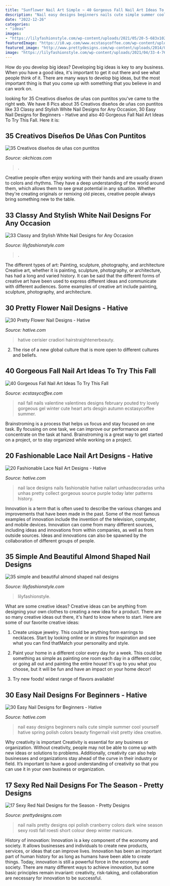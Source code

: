 ```yaml
---
title: "Sunflower Nail Art Simple ~ 40 Gorgeous Fall Nail Art Ideas To Try This Fall"
description: "Nail easy designs beginners nails cute simple summer cool yourself hative spring polish colors beauty fingernail visit pretty idea creative"
date: "2022-12-26"
categories:
- "ideas"
images:
- "https://lilyfashionstyle.com/wp-content/uploads/2021/05/20-5-683x1024.jpg"
featuredImage: "https://i0.wp.com/www.ecstasycoffee.com/wp-content/uploads/2016/09/Fall-Nail-Art-Idea.jpg"
featured_image: "http://www.prettydesigns.com/wp-content/uploads/2014/03/Pretty-Nails1.jpg"
image: "https://lilyfashionstyle.com/wp-content/uploads/2021/04/33-4-768x1152.jpg"
---
```



How do you develop big ideas?
Developing big ideas is key to any business. When you have a good idea, it's important to get it out there and see what people think of it. There are many ways to develop big ideas, but the most important thing is that you come up with something that you believe in and can work on.

	

		
looking for 35 Creativos diseños de uñas con puntitos you've came to the right web. We have 8 Pics about 35 Creativos diseños de uñas con puntitos like 33 Classy and Stylish White Nail Designs for Any Occasion, 30 Easy Nail Designs for Beginners - Hative and also 40 Gorgeous Fall Nail Art Ideas To Try This Fall. Here it is:
		
    
## 35 Creativos Diseños De Uñas Con Puntitos

<img loading=lazy src="https://www.okchicas.com/wp-content/uploads/2015/09/Estilo-de-uñas-con-puntos-22.jpg" onerror="this.onerror=null;this.src='https://tse2.mm.bing.net/th?id=OIP.pLncXxanB97TTScrBGCpIAHaLr&amp;pid=15.1';" alt="35 Creativos diseños de uñas con puntitos">

_Source: okchicas.com_

>. 

	

Creative people often enjoy working with their hands and are usually drawn to colors and rhythms. They have a deep understanding of the world around them, which allows them to see great potential in any situation. Whether they're creating originals or remixing old pieces, creative people always bring something new to the table.

    
## 33 Classy And Stylish White Nail Designs For Any Occasion

<img loading=lazy src="https://lilyfashionstyle.com/wp-content/uploads/2021/05/20-5-683x1024.jpg" onerror="this.onerror=null;this.src='https://tse4.mm.bing.net/th?id=OIP.oOJf9nAj4FOnQll7QeBzYQHaLG&amp;pid=15.1';" alt="33 Classy and Stylish White Nail Designs for Any Occasion">

_Source: lilyfashionstyle.com_

>. 

	

The different types of art: Painting, sculpture, photography, and architecture
Creative art, whether it is painting, sculpture, photography, or architecture, has had a long and varied history. It can be said that the different forms of creative art have been used to express different ideas and communicate with different audiences. Some examples of creative art include painting, sculpture, photography, and architecture.

    
## 30 Pretty Flower Nail Designs - Hative

<img loading=lazy src="http://hative.com/wp-content/uploads/2014/11/flower-nail-designs/24-pretty-flower-nail-designs.jpg" onerror="this.onerror=null;this.src='https://tse1.mm.bing.net/th?id=OIP.wzTGca1bT8QSeAhhCGWe5wHaMY&amp;pid=15.1';" alt="30 Pretty Flower Nail Designs - Hative">

_Source: hative.com_

>hative cerisier cradiori hairstraightenerbeauty. 

	

2. The rise of a new global culture that is more open to different cultures and beliefs. 

    
## 40 Gorgeous Fall Nail Art Ideas To Try This Fall

<img loading=lazy src="https://i0.wp.com/www.ecstasycoffee.com/wp-content/uploads/2016/09/Fall-Nail-Art-Idea.jpg" onerror="this.onerror=null;this.src='https://tse4.mm.bing.net/th?id=OIP.1A-vdxllfIjJuCMLymknwgHaNJ&amp;pid=15.1';" alt="40 Gorgeous Fall Nail Art Ideas To Try This Fall">

_Source: ecstasycoffee.com_

>nail fall nails valentine valentines designs february pouted try lovely gorgeous gel winter cute heart arts desgin autumn ecstasycoffee summer. 

	

Brainstroming is a process that helps us focus and stay focused on one task. By focusing on one task, we can improve our performance and concentrate on the task at hand. Brainstroming is a great way to get started on a project, or to stay organized while working on a project.

    
## 20 Fashionable Lace Nail Art Designs - Hative

<img loading=lazy src="https://hative.com/wp-content/uploads/2014/11/lace-nail-art-designs/4-fashionable-lace-nail-art-designs.jpg" onerror="this.onerror=null;this.src='https://tse3.mm.bing.net/th?id=OIP.3o8xGyvX-11l0Ws8MDzjkQHaLI&amp;pid=15.1';" alt="20 Fashionable Lace Nail Art Designs - Hative">

_Source: hative.com_

>nail lace designs nails fashionable hative nailart unhasdecoradas unha unhas pretty collect gorgeous source purple today later patterns history. 

	

Innovation is a term that is often used to describe the various changes and improvements that have been made in the past. Some of the most famous examples of innovation include the invention of the television, computer, and mobile devices. Innovation can come from many different sources, including ideas and innovations from within companies, as well as from outside sources. Ideas and innovations can also be spawned by the collaboration of different groups of people.

    
## 35 Simple And Beautiful Almond Shaped Nail Designs

<img loading=lazy src="https://lilyfashionstyle.com/wp-content/uploads/2021/04/33-4-768x1152.jpg" onerror="this.onerror=null;this.src='https://tse2.mm.bing.net/th?id=OIP.H3NJWsZhmjR1LTr5k5yDQQHaLH&amp;pid=15.1';" alt="35 simple and beautiful almond shaped nail designs">

_Source: lilyfashionstyle.com_

>lilyfashionstyle. 

	

What are some creative ideas?
Creative ideas can be anything from designing your own clothes to creating a new idea for a product. There are so many creative ideas out there, it's hard to know where to start. Here are some of our favorite creative ideas:
1. Create unique jewelry. This could be anything from earrings to necklaces. Start by looking online or in stores for inspiration and see what you can find thatMatch your personality and style.

2. Paint your home in a different color every day for a week. This could be something as simple as painting one room each day in a different color, or going all out and painting the entire house! It's up to you what you choose, but it will be fun and have an impact on your home decor!

3. Try new foods! widest range of flavors available!

    
## 30 Easy Nail Designs For Beginners - Hative

<img loading=lazy src="https://hative.com/wp-content/uploads/2014/11/easy-nail-designs/10-easy-nail-designs-for-beginners.jpg" onerror="this.onerror=null;this.src='https://tse3.mm.bing.net/th?id=OIP.ecU7DHnwjSRTy89qLPMjcwHaKe&amp;pid=15.1';" alt="30 Easy Nail Designs for Beginners - Hative">

_Source: hative.com_

>nail easy designs beginners nails cute simple summer cool yourself hative spring polish colors beauty fingernail visit pretty idea creative. 

	

Why creativity is important
Creativity is essential for any business or organization. Without creativity, people may not be able to come up with new ideas or solutions to problems. Additionally, creativity can also help businesses and organizations stay ahead of the curve in their industry or field. It’s important to have a good understanding of creativity so that you can use it in your own business or organization.

    
## 17 Sexy Red Nail Designs For The Season - Pretty Designs

<img loading=lazy src="http://www.prettydesigns.com/wp-content/uploads/2014/03/Pretty-Nails1.jpg" onerror="this.onerror=null;this.src='https://tse1.mm.bing.net/th?id=OIP.sIJyoX9A6M5SV_cMU_o6cQHaKD&amp;pid=15.1';" alt="17 Sexy Red Nail Designs for the Season - Pretty Designs">

_Source: prettydesigns.com_

>nail nails pretty designs opi polish cranberry colors dark wine season sexy rosti fall roesti short colour deep winter manicure. 

	

History of innovation:
Innovation is a key component of the economy and society. It allows businesses and individuals to create new products, services, or ideas that can improve lives. Innovation has been an important part of human history for as long as humans have been able to create things. Today, innovation is still a powerful force in the economy and society. There are many different ways to achieve innovation, but some basic principles remain invariant: creativity, risk-taking, and collaboration are necessary for innovation to be successful.

